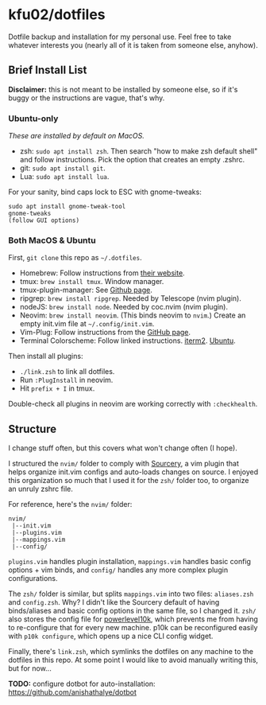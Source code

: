 # kfu02/dotfiles

Dotfile backup and installation for my personal use. Feel free to take whatever
interests you (nearly all of it is taken from someone else, anyhow).

## Brief Install List

**Disclaimer:** this is not meant to be installed by someone else, so if it's
buggy or the instructions are vague, that's why.

### Ubuntu-only

*These are installed by default on MacOS.*

 - zsh: `sudo apt install zsh`. Then search "how to make zsh default shell" and
   follow instructions. Pick the option that creates an empty .zshrc.
 - git: `sudo apt install git`.
 - Lua: `sudo apt install lua`.

For your sanity, bind caps lock to ESC with gnome-tweaks:

```
sudo apt install gnome-tweak-tool
gnome-tweaks
(follow GUI options)
```

### Both MacOS & Ubuntu

First, `git clone` this repo as `~/.dotfiles`.

 - Homebrew: Follow instructions from [their website](https://brew.sh/).
 - tmux: `brew install tmux`. Window manager.
 - tmux-plugin-manager: See [Github page](https://github.com/tmux-plugins/tpm).
 - ripgrep: `brew install ripgrep`. Needed by Telescope (nvim plugin).
 - nodeJS: `brew install node`. Needed by coc.nvim (nvim plugin). 
 - Neovim: `brew install neovim`. (This binds neovim to `nvim`.) Create an empty init.vim file at `~/.config/init.vim`.
 - Vim-Plug: Follow instructions from the [GitHub page](https://github.com/junegunn/vim-plug#neovim). 
 - Terminal Colorscheme: Follow linked instructions. [iterm2](https://github.com/one-dark/iterm-one-dark-theme). [Ubuntu](https://github.com/denysdovhan/one-gnome-terminal/blob/master/one-dark.sh).

Then install all plugins:

 - `./link.zsh` to link all dotfiles.
 - Run `:PlugInstall` in neovim.
 - Hit `prefix + I` in tmux.

Double-check all plugins in neovim are working correctly with `:checkhealth`.

## Structure

I change stuff often, but this covers what won't change often (I hope).

I structured the `nvim/` folder to comply with
[Sourcery](https://github.com/jesseleite/vim-sourcery), a vim plugin that helps
organize init.vim configs and auto-loads changes on source. I enjoyed this
organization so much that I used it for the `zsh/` folder too, to organize an
unruly zshrc file. 

For reference, here's the `nvim/` folder:
```
nvim/
 |--init.vim
 |--plugins.vim
 |--mappings.vim
 |--config/
```
`plugins.vim` handles plugin installation, `mappings.vim` handles basic config
options + vim binds, and `config/` handles any more complex plugin
configurations.

The `zsh/` folder is similar, but splits `mappings.vim` into two files:
`aliases.zsh` and `config.zsh`. Why? I didn't like the Sourcery default
of having binds/aliases and basic config options in the same file, so I
changed it. `zsh/` also stores the config file for
[powerlevel10k](https://github.com/romkatv/powerlevel10k), which prevents
me from having to re-configure that for every new machine. p10k can be
reconfigured easily with `p10k configure`, which opens up a nice CLI
config widget.

Finally, there's `link.zsh`, which symlinks the dotfiles on any machine to the
dotfiles in this repo. At some point I would like to avoid manually writing
this, but for now...

**TODO:** configure dotbot for auto-installation: https://github.com/anishathalye/dotbot
